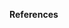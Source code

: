 **References**

[^Baker2021]: [Baker J., Bradley B., and Stafford P. (2021): Seismic Hazard and Risk Analysis](https://doi.org/10.1017/9781108425056)
[^SimCenter2021]: [Deierlein G.G., and Zsarnóczay A. (2021): State of the Art in Computational Simulation for Natural Hazards Engineering (Version v2). Zenodo.](http://doi.org/10.5281/zenodo.4558106)
[^GPML2006]: [Rasmussen C.E., and Williams C.K.I. (2006): Gaussian Processes for Machine Learning, The MIT Press](https://gaussianprocess.org/gpml/)
[^Chu2005]: [Chu W., and Ghahramani Z. (2005): Gaussian Processes for Ordinal Regression, Journal of Machine Learning Research](http://www.jmlr.org/papers/volume6/chu05a/chu05a.pdf)
[^Opper2009]: [Opper M., and Archambeau C. (2009): The variational gaussian approximation revisited, Neural Computation](https://doi.org/10.1162/neco.2008.08-07-592)
[^Dolce2021]: [Dolce M., Prota A., Borzi B. et al. (2021): Seismic risk assessment of residential buildings in Italy, Bull. of EQ Eng](https://doi.org/10.1007/s10518-020-01009-5)
[^Bodenmann2022]: [Bodenmann L., Reuland Y., and Stojadinović B. (2023): Dynamic post-earthquake updating of regional damage estimates using Gaussian processes, Reliability Engineering and System Safety](https://doi.org/10.1016/j.ress.2023.109201)
[^Stafford2012]: [Stafford P. (2012): Evaluation of structural performance in the immediate aftermath of an earthquake: a case study of the 2011 Christchurch earthquake, International Journal of Forensic Engineering](https://doi.org/10.1504/IJFE.2012.047447)
